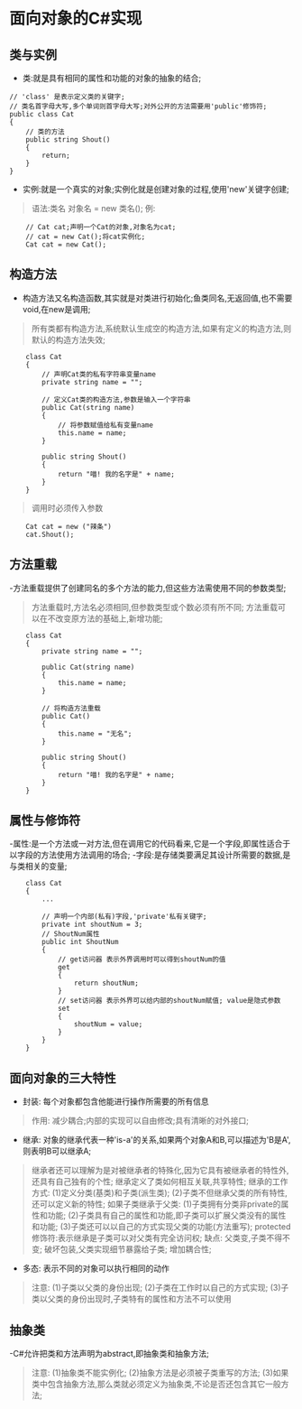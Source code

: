 # 面向对象的C#实现

## 类与实例

- 类:就是具有相同的属性和功能的对象的抽象的结合;

```
// 'class' 是表示定义类的关键字;
// 类名首字母大写,多个单词则首字母大写;对外公开的方法需要用'public'修饰符;
public class Cat
{
    // 类的方法
    public string Shout()
    {
        return;
    }
}
```

- 实例:就是一个真实的对象;实例化就是创建对象的过程,使用'new'关键字创建;
>语法:类名 对象名 = new 类名();
例:
```
    // Cat cat;声明一个Cat的对象,对象名为cat;
    // cat = new Cat();将cat实例化;
    Cat cat = new Cat();
```


## 构造方法
- 构造方法又名构造函数,其实就是对类进行初始化;鱼类同名,无返回值,也不需要void,在new是调用;
>所有类都有构造方法,系统默认生成空的构造方法,如果有定义的构造方法,则默认的构造方法失效;

```
    class Cat
    {
        // 声明Cat类的私有字符串变量name
        private string name = "";

        // 定义Cat类的构造方法,参数是输入一个字符串
        public Cat(string name)
        {
            // 将参数赋值给私有变量name
            this.name = name;
        }

        public string Shout()
        {
            return "喵! 我的名字是" + name;
        }
    }
```
>调用时必须传入参数
```
    Cat cat = new ("辣条")
    cat.Shout();
```

## 方法重载

-方法重载提供了创建同名的多个方法的能力,但这些方法需使用不同的参数类型;
>方法重载时,方法名必须相同,但参数类型或个数必须有所不同;
>方法重载可以在不改变原方法的基础上,新增功能;
```
    class Cat
    {
        private string name = "";

        public Cat(string name)
        {
            this.name = name;
        }

        // 将构造方法重载
        public Cat()
        {
            this.name = "无名";
        }

        public string Shout()
        {
            return "喵! 我的名字是" + name;
        }
    }
```

## 属性与修饰符

-属性:是一个方法或一对方法,但在调用它的代码看来,它是一个字段,即属性适合于以字段的方法使用方法调用的场合;
-字段:是存储类要满足其设计所需要的数据,是与类相关的变量;

```
    class Cat
    {
        ...

        // 声明一个内部(私有)字段,'private'私有关键字;
        private int shoutNum = 3;
        // ShoutNum属性
        public int ShoutNum
        {
            // get访问器 表示外界调用时可以得到shoutNum的值
            get
            {
                return shoutNum;
            }
            // set访问器 表示外界可以给内部的shoutNum赋值; value是隐式参数
            set
            {
                shoutNum = value;
            }
        }
    }
```

## 面向对象的三大特性

- 封装: 每个对象都包含他能进行操作所需要的所有信息
>作用: 减少耦合;内部的实现可以自由修改;具有清晰的对外接口;

- 继承: 对象的继承代表一种'is-a'的关系,如果两个对象A和B,可以描述为'B是A',则表明B可以继承A;
>继承者还可以理解为是对被继承者的特殊化,因为它具有被继承者的特性外,还具有自己独有的个性;
>继承定义了类如何相互关联,共享特性;
>继承的工作方式: 
>   (1)定义分类(基类)和子类(派生类);
>   (2)子类不但继承父类的所有特性,还可以定义新的特性;
>如果子类继承于父类: 
>   (1)子类拥有分类非private的属性和功能;
>   (2)子类具有自己的属性和功能,即子类可以扩展父类没有的属性和功能;
>   (3)子类还可以以自己的方式实现父类的功能(方法重写);
>protected修饰符:表示继承是子类可以对父类有完全访问权;
>缺点: 父类变,子类不得不变; 破坏包装,父类实现细节暴露给子类; 增加耦合性;

- 多态: 表示不同的对象可以执行相同的动作
>注意: 
>   (1)子类以父类的身份出现;
>   (2)子类在工作时以自己的方式实现;
>   (3)子类以父类的身份出现时,子类特有的属性和方法不可以使用


## 抽象类
-C#允许把类和方法声明为abstract,即抽象类和抽象方法;
>注意:
>   (1)抽象类不能实例化;
>   (2)抽象方法是必须被子类重写的方法;
>   (3)如果类中包含抽象方法,那么类就必须定义为抽象类,不论是否还包含其它一般方法;
